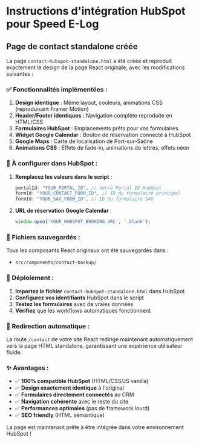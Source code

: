 
# Instructions d'intégration HubSpot pour Speed E-Log

## Page de contact standalone créée

La page `contact-hubspot-standalone.html` a été créée et reproduit exactement le design de la page React originale, avec les modifications suivantes :

### ✅ Fonctionnalités implémentées :

1. **Design identique** : Même layout, couleurs, animations CSS (reproduisant Framer Motion)
2. **Header/Footer identiques** : Navigation complète reproduite en HTML/CSS
3. **Formulaires HubSpot** : Emplacements prêts pour vos formulaires
4. **Widget Google Calendar** : Bouton de réservation connecté à HubSpot
5. **Google Maps** : Carte de localisation de Port-sur-Saône
6. **Animations CSS** : Effets de fade-in, animations de lettres, effets néon

### 🔧 À configurer dans HubSpot :

1. **Remplacez les valeurs dans le script** :
   ```javascript
   portalId: "YOUR_PORTAL_ID", // Votre Portal ID HubSpot
   formId: "YOUR_CONTACT_FORM_ID", // ID du formulaire principal
   formId: "YOUR_SAV_FORM_ID", // ID du formulaire SAV
   ```

2. **URL de réservation Google Calendar** :
   ```javascript
   window.open('YOUR_HUBSPOT_BOOKING_URL', '_blank');
   ```

### 📁 Fichiers sauvegardés :

Tous les composants React originaux ont été sauvegardés dans :
- `src/components/contact-backup/`

### 🚀 Déploiement :

1. **Importez le fichier** `contact-hubspot-standalone.html` dans HubSpot
2. **Configurez vos identifiants** HubSpot dans le script
3. **Testez les formulaires** avec de vraies données
4. **Vérifiez** que les workflows automatiques fonctionnent

### 🔄 Redirection automatique :

La route `/contact` de votre site React redirige maintenant automatiquement vers la page HTML standalone, garantissant une expérience utilisateur fluide.

### ✨ Avantages :

- ✅ **100% compatible HubSpot** (HTML/CSS/JS vanilla)
- ✅ **Design exactement identique** à l'original
- ✅ **Formulaires directement connectés** au CRM
- ✅ **Navigation cohérente** avec le reste du site
- ✅ **Performances optimales** (pas de framework lourd)
- ✅ **SEO friendly** (HTML sémantique)

La page est maintenant prête à être intégrée dans votre environnement HubSpot !
